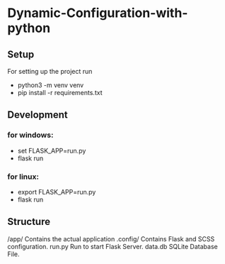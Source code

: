# Dynamic-Configuration-with-python
## Setup
For setting up the project run
* python3 -m venv venv
* pip install -r requirements.txt
## Development
### for windows: 
* set FLASK_APP=run.py
* flask run
### for linux:
* export FLASK_APP=run.py
* flask run
## Structure
/app/ Contains the actual application
.config/ Contains Flask and SCSS configuration.
run.py Run to start Flask Server.
data.db SQLite Database File.

